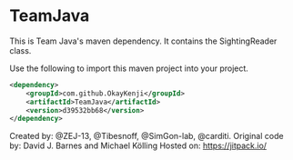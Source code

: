 # TeamJava

This is Team Java's maven dependency. It contains the SightingReader class.

Use the following to import this maven project into your project.
```xml
<dependency>
    <groupId>com.github.OkayKenji</groupId>
    <artifactId>TeamJava</artifactId>
    <version>d39532bb68</version>
</dependency>
```

Created by: @ZEJ-13, @Tibesnoff, @SimGon-lab, @carditi.
Original code by: David J. Barnes and Michael Kölling
Hosted on: https://jitpack.io/
